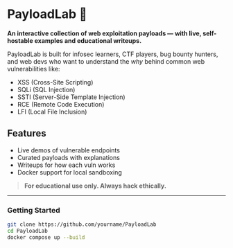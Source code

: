 # PayloadLab 🧪

**An interactive collection of web exploitation payloads — with live, self-hostable examples and educational writeups.**

PayloadLab is built for infosec learners, CTF players, bug bounty hunters, and web devs who want to understand the *why* behind common web vulnerabilities like:

-  XSS (Cross-Site Scripting)
-  SQLi (SQL Injection)
-  SSTI (Server-Side Template Injection)
-  RCE (Remote Code Execution)
-  LFI (Local File Inclusion)

## Features

- Live demos of vulnerable endpoints
- Curated payloads with explanations
- Writeups for how each vuln works
- Docker support for local sandboxing

>  **For educational use only. Always hack ethically.**

---

###  Getting Started

```bash
git clone https://github.com/yourname/PayloadLab
cd PayloadLab
docker compose up --build
